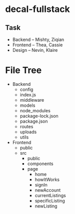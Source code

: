 # decal-fullstack


## Task
- Backend – Mishty, Ziqian 
- Frontend – Thea, Cassie 
- Design – Nevin, Klaire

# File Tree
- Backend
  - config
  - index.js
  - middleware
  - models
  - node_modules
  - package-lock.json
  - package.json
  - routes
  - uploads
  - utils
- Frontend
  - public
  - src
    - public
    - components
    - page
      - home
      - howItWorks
      - signIn
      - newAccount
      - currentListings
      - specificListing
      - newListing

